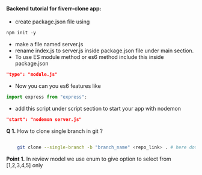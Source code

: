 #### Backend tutorial for fiverr-clone app:

- create package.json file using

```js
npm init -y
```

- make a file named server.js
- rename index.js to server.js inside package.json file under main section.
- To use ES module method or es6 method include this inside package.json

```json
"type": "module.js"
```

- Now you can you es6 features like

```js
import express from "express";
```

- add this script under script section to start your app with nodemon

```json
"start": "nodemon server.js"
```

**Q 1.** How to clone single branch in git ?

```bash

    git clone --single-branch -b "branch_name" <repo_link> . # here dot is added to clone in the current folder
```

**Point 1.** In review model we use enum to give option to select from [1,2,3,4,5] only
